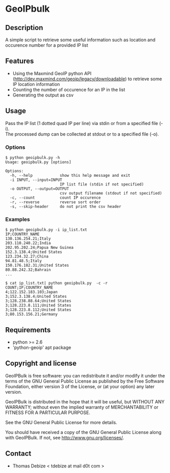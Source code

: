 GeoIPbulk
=========

Description
-----------
A simple script to retrieve some useful information such as location and occurence number for a provided IP list

Features
--------
* Using the Maxmind GeoIP python API (http://dev.maxmind.com/geoip/legacy/downloadable) to retrieve some IP location information
* Counting the number of occurence for an IP in the list
* Generating the output as csv

Usage
-----
Pass the IP list (1 dotted quad IP per line) via stdin or from a specified file (-i).  
The processed dump can be collected at stdout or to a specified file (-o).

### Options
```
$ python geoipbulk.py -h
Usage: geoipbulk.py [options]

Options:
  -h, --help            show this help message and exit
  -i INPUT, --input=INPUT
                        IP list file (stdin if not specified)
  -o OUTPUT, --output=OUTPUT
                        csv output filename (stdout if not specified)
  -c, --count           count IP occurence
  -r, --reverse         reverse sort order
  -s, --skip-header     do not print the csv header
```

### Examples
```
$ python geoipbulk.py -i ip_list.txt
IP;COUNTRY_NAME
130.136.254.21;Italy
203.110.240.22;India
202.95.202.24;Papua New Guinea
152.3.138.4;United States
123.234.32.27;China
94.81.48.5;Italy
150.176.182.31;United States
80.88.242.32;Bahrain
...

$ cat ip_list.txt| python geoipbulk.py  -c -r
COUNT;IP;COUNTRY_NAME
4;122.152.183.103;Japan
3;152.3.138.4;United States
3;128.238.88.64;United States
3;128.223.8.111;United States
3;128.223.8.112;United States
3;80.153.156.21;Germany
```

Requirements
------------
* python >= 2.6
* 'python-geoip' apt package

Copyright and license
---------------------
GeoIPBulk is free software: you can redistribute it and/or modify it under the terms of the GNU General Public License as published by the Free Software Foundation, either version 3 of the License, or (at your option) any later version.

GeoIPBulk is distributed in the hope that it will be useful, but WITHOUT ANY WARRANTY; without even the implied warranty of MERCHANTABILITY or FITNESS FOR A PARTICULAR PURPOSE.  

See the GNU General Public License for more details.

You should have received a copy of the GNU General Public License along with GeoIPBulk. 
If not, see http://www.gnu.org/licenses/.

Contact
-------
* Thomas Debize < tdebize at mail d0t com >
